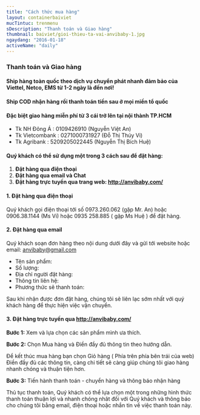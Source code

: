 ```yaml
---
title: "Cách thức mua hàng"
layout: containerbaiviet
mucTintuc: trenmenu
sDescription: "Thanh toán và Giao hàng"
thumbnail: baiviet/gioi-thieu-ta-vai-anvibaby-1.jpg
ngaydang: "2016-01-18"
activeName: "daily"
---
```


### Thanh toán và Giao hàng ###

#### Ship hàng toàn quốc theo dịch vụ chuyển phát nhanh đảm bảo của Viettel, Netco, EMS từ 1-2 ngày là đến nơi! ####

#### Ship COD nhận hàng rồi thanh toán tiền sau ở mọi miền tổ quốc ####

#### Đặc biệt giao hàng miễn phí từ 3 cái trở lên tại nội thành TP.HCM ####

- Tk NH Đông Á      : 0109426910         (Nguyễn Việt An)
- Tk  Vietcombank   : 0271000731927   (Đỗ Thị Thúy Vi)
- Tk Agribank       : 5209205022445  (Nguyễn Thị Bích Huệ)  

#### Quý khách có thể sử dụng một trong 3 cách sau để đặt hàng: ####

1.	**Đặt hàng qua điện thoại**
2.	**Đặt hàng qua email và Chat**
3.	**Đặt hàng trực tuyến qua trang web: http://anvibaby.com/**


#### 1. Đặt hàng qua điện thoại ####

Quý khách gọi điện thoại tới số  0973.260.062 (gặp Mr. An) hoặc 0906.38.1144 (Ms Vi) hoặc  0935 258.885 ( gặp Ms Huệ ) để đặt hàng.

#### 2. Đặt hàng qua email ####
Quý khách soạn đơn hàng theo nội dung dưới đây và gửi tới website hoặc email: anvibaby@gmail.com

-	Tên sản phẩm:
-	Số lượng:
-	Địa chỉ người đặt hàng:
-	Thông tin liên hệ:
-	Phương thức sẽ thanh toán:

Sau khi nhận được đơn đặt hàng, chúng tôi sẽ liên lạc sớm nhất với quý khách hàng để thực hiện việc vận chuyển.

#### 3. Đặt hàng trực tuyến qua http://anvibaby.com/ ####

**Bước 1:** Xem và lựa chọn các sản phẩm mình ưa thích.

**Bước 2:** Chọn Mua hàng và Điền đầy đủ thông tin theo hướng dẫn.  

Để kết thúc mua hàng bạn chọn Giỏ hàng ( Phía trên phía bên trái của web)
Điền đầy đủ các thông tin, càng chi tiết sẽ càng giúp chúng tôi giao hàng nhanh chóng và thuận tiện hơn.

**Bước 3:** Tiến hành thanh toán - chuyển hàng và thông báo nhận hàng

Thủ tục thanh toán, Quý khách có thể lựa chọn một trong những hình thức thanh toán thuận lợi và nhanh chóng nhât đối với Quý khách và thông báo cho chúng tôi bằng email, điện thoại hoặc nhắn tin về việc thanh toán này.
